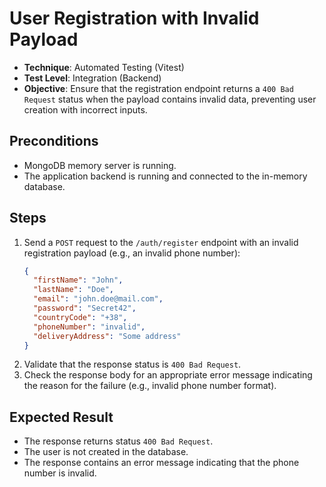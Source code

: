 # User Registration with Invalid Payload  

- **Technique**: Automated Testing (Vitest)  
- **Test Level**: Integration (Backend)  
- **Objective**: Ensure that the registration endpoint returns a `400 Bad Request` status when the payload contains invalid data, preventing user creation with incorrect inputs.

## Preconditions

- MongoDB memory server is running.
- The application backend is running and connected to the in-memory database.

## Steps

1. Send a `POST` request to the `/auth/register` endpoint with an invalid registration payload (e.g., an invalid phone number):
   ```json
   {
     "firstName": "John",
     "lastName": "Doe",
     "email": "john.doe@mail.com",
     "password": "Secret42",
     "countryCode": "+38",
     "phoneNumber": "invalid",
     "deliveryAddress": "Some address"
   }
   ```
2. Validate that the response status is `400 Bad Request`.
3. Check the response body for an appropriate error message indicating the reason for the failure (e.g., invalid phone number format).

## Expected Result

- The response returns status `400 Bad Request`.
- The user is not created in the database.
- The response contains an error message indicating that the phone number is invalid.
